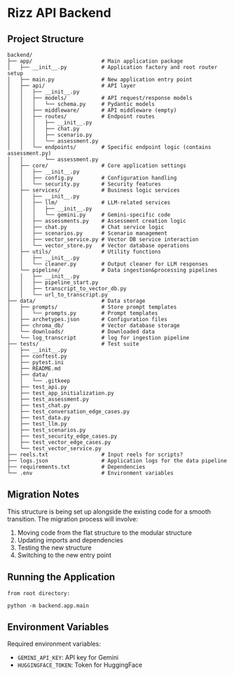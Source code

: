 # Rizz API Backend

## Project Structure

```
backend/
├── app/                      # Main application package
│   ├── __init__.py           # Application factory and root router setup
│   ├── main.py               # New application entry point
│   ├── api/                  # API layer
│   │   ├── __init__.py
│   │   ├── models/           # API request/response models
│   │   │   └── schema.py     # Pydantic models
│   │   ├── middleware/       # API middleware (empty)
│   │   ├── routes/           # Endpoint routes
│   │   │   ├── __init__.py
│   │   │   ├── chat.py
│   │   │   ├── scenario.py
│   │   │   └── assessment.py
│   │   └── endpoints/        # Specific endpoint logic (contains assessment.py)
│   │       └── assessment.py
│   ├── core/                 # Core application settings
│   │   ├── __init__.py
│   │   ├── config.py         # Configuration handling
│   │   └── security.py       # Security features
│   ├── services/             # Business logic services
│   │   ├── __init__.py
│   │   ├── llm/              # LLM-related services
│   │   │   ├── __init__.py
│   │   │   └── gemini.py     # Gemini-specific code
│   │   ├── assessments.py    # Assessment creation logic
│   │   ├── chat.py           # Chat service logic
│   │   ├── scenarios.py      # Scenario management
│   │   ├── vector_service.py # Vector DB service interaction
│   │   └── vector_store.py   # Vector database operations 
│   ├── utils/                # Utility functions
│   │   ├── __init__.py
│   │   └── cleaner.py        # Output cleaner for LLM responses
│   └── pipeline/             # Data ingestion&processing pipelines
│   │   ├── __init__.py
│   │   ├── pipeline_start.py
│   │   ├── transcript_to_vector_db.py
│   │   └── url_to_transcript.py
├── data/                     # Data storage
│   ├── prompts/              # Store prompt templates
│   │   └── prompts.py        # Prompt templates 
│   ├── archetypes.json       # Configuration files 
│   ├── chroma_db/            # Vector database storage
│   └── downloads/            # Downloaded data
│   └── log_transcript        # log for ingestion pipeline
├── tests/                    # Test suite
│   ├── __init__.py
│   ├── conftest.py
│   ├── pytest.ini
│   ├── README.md
│   ├── data/
│   │   └── .gitkeep
│   ├── test_api.py
│   ├── test_app_initialization.py
│   ├── test_assessment.py
│   ├── test_chat.py
│   ├── test_conversation_edge_cases.py
│   ├── test_data.py
│   ├── test_llm.py
│   ├── test_scenarios.py
│   ├── test_security_edge_cases.py
│   ├── test_vector_edge_cases.py
│   └── test_vector_service.py
├── reels.txt                 # Input reels for scripts?
├── logs.json                 # Application logs for the data pipeline
├── requirements.txt          # Dependencies
└── .env                      # Environment variables
```


## Migration Notes

This structure is being set up alongside the existing code for a smooth transition. The migration process will involve:

1. Moving code from the flat structure to the modular structure
2. Updating imports and dependencies
3. Testing the new structure
4. Switching to the new entry point

## Running the Application

```
from root directory:

python -m backend.app.main
```

## Environment Variables

Required environment variables:
- `GEMINI_API_KEY`: API key for Gemini
- `HUGGINGFACE_TOKEN`: Token for HuggingFace